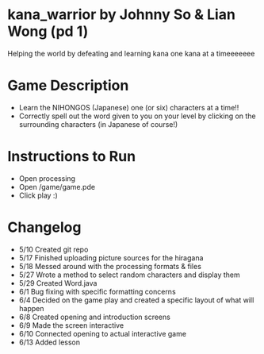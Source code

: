 # kana_warrior by Johnny So & Lian Wong (pd 1)
Helping the world by defeating and learning kana one kana at a timeeeeeee

# Game Description
- Learn the NIHONGOS (Japanese) one (or six) characters at a time!!
- Correctly spell out the word given to you on your level by clicking on the surrounding characters (in Japanese of course!)

# Instructions to Run
- Open processing
- Open /game/game.pde
- Click play :)

# Changelog
- 5/10 Created git repo
- 5/17 Finished uploading picture sources for the hiragana
- 5/18 Messed around with the processing formats & files
- 5/27 Wrote a method to select random characters and display them
- 5/29 Created Word.java
- 6/1 Bug fixing with specific formatting concerns
- 6/4 Decided on the game play and created a specific layout of what will happen
- 6/8 Created opening and introduction screens
- 6/9 Made the screen interactive
- 6/10 Connected opening to actual interactive game
- 6/13 Added lesson
